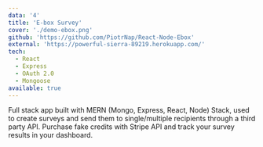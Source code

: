 ```yaml
---
data: '4'
title: 'E-box Survey'
cover: './demo-ebox.png'
github: 'https://github.com/PiotrNap/React-Node-Ebox'
external: 'https://powerful-sierra-89219.herokuapp.com/'
tech:
  - React
  - Express
  - OAuth 2.0
  - Mongoose
available: true
---
```


Full stack app built with MERN (Mongo, Express, React, Node) Stack, used to create surveys and send them to single/multiple recipients through a third party API. Purchase fake credits with Stripe API and track your survey results in your dashboard.
